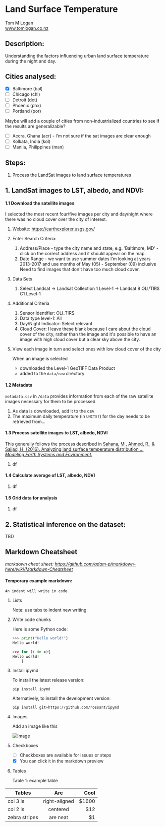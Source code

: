 # Land Surface Temperature
Tom M Logan  
www.tomlogan.co.nz

## Description:
Understanding the factors influencing urban land surface temperature during the night and day.

## Cities analysed:
* [x] Baltimore (bal)
* [ ] Chicago (chi)
* [ ] Detroit (det)
* [ ] Phoenix (phx)
* [ ] Portland (por)

Maybe will add a couple of cities from non-industrialized countries to see if the results are generalizable?
* [ ] Accra, Ghana (acr) - I'm not sure if the sat images are clear enough
* [ ] Kolkata, India (kol)
* [ ] Manila, Philippines (man)

## Steps:
1. Process the LandSat images to land surface temperatures

## 1. LandSat images to LST, albedo, and NDVI:


#### 1.1 Download the satellite images
I selected the most recent four/five images per city and day/night where there was no cloud cover over the city of interest.

  1. Website: https://earthexplorer.usgs.gov/
  2. Enter Search Criteria:
      1. Address/Place - type the city name and state, e.g. 'Baltimore, MD' - click on the correct address and it should appear on the map.
      2. Date Range - we want to use summer dates
        I'm looking at years 2013-2017 and use months of May (05) - September (09) inclusive
        Need to find images that don't have too much cloud cover.
  3. Data Sets
      1. Select Landsat -> Landsat Collection 1 Level-1 -> Landsat 8 OLI/TIRS C1 Level-1
  4. Additional Criteria
      1. Sensor Identifier: OLI_TIRS
      2. Data type level-1: All
      3. Day/Night Indicator: Select relevant
      4. Cloud Cover: I leave these blank because I care about the cloud cover of the city, rather than the image and it's possible to have an image with high cloud cover but a clear sky above the city.
  5. View each image in turn and select ones with low cloud cover of the city

      When an image is selected
      * downloaded the Level-1 GeoTIFF Data Product
      * added to the `data/raw` directory

#### 1.2 Metadata
  `metadata.csv` in `/data` provides information from each of the raw satellite images necessary for them to be processed.
  1. As data is downloaded, add it to the csv
  2. The maximum daily temperature (in `UNITS?`) for the day needs to be retrieved from...

#### 1.3 Process satellite images to LST, albedo, NDVI
This generally follows the process described in [Sahana, M., Ahmed, R., & Sajjad, H. (2016). Analyzing land surface temperature distribution ... *Modeling Earth Systems and Environment.*](https://www.researchgate.net/publication/301797360_Analyzing_land_surface_temperature_distribution_in_response_to_land_useland_cover_change_using_split_window_algorithm_and_spectral_radiance_model_in_Sundarban_Biosphere_Reserve_India)
  1. df

#### 1.4 Calculate average of LST, albedo, NDVI
  1. df

#### 1.5 Grid data for analysis
  1. df


## 2. Statistical inference on the dataset:

TBD

## Markdown Cheatsheet
*markdown cheat sheet: https://github.com/adam-p/markdown-here/wiki/Markdown-Cheatsheet*

#### Temporary example markdown:

    An indent will write in code

1. Lists

    Note: use tabs to indent new writing

3. Write code chunks

    Here is some Python code:

    ```python
    >>> print("Hello world!")
    Hello world!
    ```

    ```R
    >>> for (i in x){
    Hello world!
        }
    ```

4. Install ipymd:

    To install the latest release version:

    ```shell
    pip install ipymd
    ```

    Alternatively, to install the development version:

    ```shell
    pip install git+https://github.com/rossant/ipymd
    ```

6. Images

    Add an image like this

    ![image](https://cloud.githubusercontent.com/assets/1942359/5570181/f656a484-8f7d-11e4-8ec2-558d022b13d3.png)

7. Checkboxes
    * [ ] Checkboxes are available for issues or steps
    * [x] You can click it in the markdown preview

5. Tables

    Table 1: example table

| Tables        | Are           | Cool  |
| ------------- |:-------------:| -----:|
| col 3 is      | right-aligned | $1600 |
| col 2 is      | centered      |   $12 |
| zebra stripes | are neat      |    $1 |
